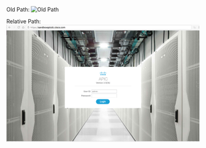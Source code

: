 Old Path:
![Old Path](/posts/files/test-images/images/apic_login.png "Old Path")

Relative Path:
![Relatives](images/apic_login_new.png "Relative Path")
